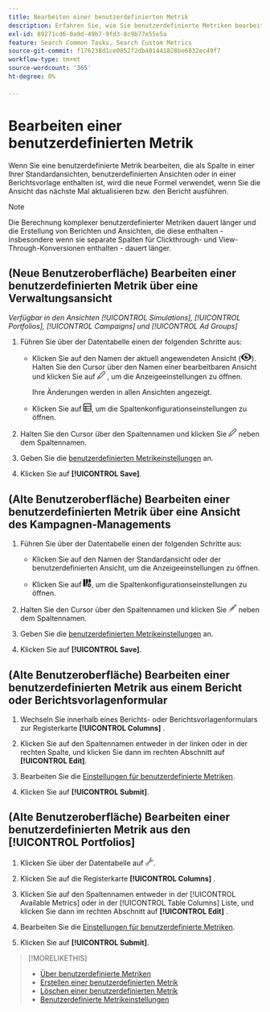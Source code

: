 ```yaml
---
title: Bearbeiten einer benutzerdefinierten Metrik
description: Erfahren Sie, wie Sie benutzerdefinierte Metriken bearbeiten, die anhand von Standardmetriken berechnet werden.
exl-id: 89271cd6-0a9d-49b7-9fd3-8c9b77e55e5a
feature: Search Common Tasks, Search Custom Metrics
source-git-commit: f176238d1ce0852f2db401441828be6832ec49f7
workflow-type: tm+mt
source-wordcount: '365'
ht-degree: 0%

---
```


# Bearbeiten einer benutzerdefinierten Metrik

Wenn Sie eine benutzerdefinierte Metrik bearbeiten, die als Spalte in einer Ihrer Standardansichten, benutzerdefinierten Ansichten oder in einer Berichtsvorlage enthalten ist, wird die neue Formel verwendet, wenn Sie die Ansicht das nächste Mal aktualisieren bzw. den Bericht ausführen.

>[!NOTE]
>
>Die Berechnung komplexer benutzerdefinierter Metriken dauert länger und die Erstellung von Berichten und Ansichten, die diese enthalten - insbesondere wenn sie separate Spalten für Clickthrough- und View-Through-Konversionen enthalten - dauert länger.

## (Neue Benutzeroberfläche) Bearbeiten einer benutzerdefinierten Metrik über eine Verwaltungsansicht

*Verfügbar in den Ansichten [!UICONTROL Simulations], [!UICONTROL Portfolios], [!UICONTROL Campaigns] und [!UICONTROL Ad Groups]*

1. Führen Sie über der Datentabelle einen der folgenden Schritte aus:

   * Klicken Sie auf den Namen der aktuell angewendeten Ansicht (![View](/help/search-social-commerce/assets/view.png "View")). Halten Sie den Cursor über den Namen einer bearbeitbaren Ansicht und klicken Sie auf ![Bearbeiten](/help/search-social-commerce/assets/edit-new.png "Bearbeiten") , um die Anzeigeeinstellungen zu öffnen.

     Ihre Änderungen werden in allen Ansichten angezeigt.

   * Klicken Sie auf ![Benutzerdefinierte Spalten](/help/search-social-commerce/assets/custom-columns-new.png "Benutzerdefinierte Spalten"), um die Spaltenkonfigurationseinstellungen zu öffnen.

1. Halten Sie den Cursor über den Spaltennamen und klicken Sie ![Bearbeiten](/help/search-social-commerce/assets/edit-new.png "Bearbeiten") neben dem Spaltennamen.

1. Geben Sie die [benutzerdefinierten Metrikeinstellungen](custom-metric-settings.md) an.

1. Klicken Sie auf **[!UICONTROL Save]**.

## (Alte Benutzeroberfläche) Bearbeiten einer benutzerdefinierten Metrik über eine Ansicht des Kampagnen-Managements

1. Führen Sie über der Datentabelle einen der folgenden Schritte aus:

   * Klicken Sie auf den Namen der Standardansicht oder der benutzerdefinierten Ansicht, um die Anzeigeeinstellungen zu öffnen.

   * Klicken Sie auf ![Benutzerdefinierte Spalten](/help/search-social-commerce/assets/custom-columns.png "Benutzerdefinierte Spalten"), um die Spaltenkonfigurationseinstellungen zu öffnen.

1. Halten Sie den Cursor über den Spaltennamen und klicken Sie ![Bearbeiten](/help/search-social-commerce/assets/edit.png "Bearbeiten") neben dem Spaltennamen.

1. Geben Sie die [benutzerdefinierten Metrikeinstellungen](custom-metric-settings.md) an.

1. Klicken Sie auf **[!UICONTROL Save]**.

## (Alte Benutzeroberfläche) Bearbeiten einer benutzerdefinierten Metrik aus einem Bericht oder Berichtsvorlagenformular

1. Wechseln Sie innerhalb eines Berichts- oder Berichtsvorlagenformulars zur Registerkarte **[!UICONTROL Columns]** .

1. Klicken Sie auf den Spaltennamen entweder in der linken oder in der rechten Spalte, und klicken Sie dann im rechten Abschnitt auf **[!UICONTROL Edit]**.

1. Bearbeiten Sie die [Einstellungen für benutzerdefinierte Metriken](custom-metric-settings.md).

1. Klicken Sie auf **[!UICONTROL Submit]**.

## (Alte Benutzeroberfläche) Bearbeiten einer benutzerdefinierten Metrik aus den [!UICONTROL Portfolios]

1. Klicken Sie über der Datentabelle auf ![Ausgewählte Ansicht bearbeiten](/help/search-social-commerce/assets/view-settings.png "Ausgewählte Ansicht bearbeiten").

1. Klicken Sie auf die Registerkarte **[!UICONTROL Columns]** .

1. Klicken Sie auf den Spaltennamen entweder in der [!UICONTROL Available Metrics] oder in der [!UICONTROL Table Columns] Liste, und klicken Sie dann im rechten Abschnitt auf **[!UICONTROL Edit]** .

1. Bearbeiten Sie die [Einstellungen für benutzerdefinierte Metriken](custom-metric-settings.md).

1. Klicken Sie auf **[!UICONTROL Submit]**.

>[!MORELIKETHIS]
>
>* [Über benutzerdefinierte Metriken](custom-metric-about.md)
>* [Erstellen einer benutzerdefinierten Metrik](custom-metric-create.md)
>* [Löschen einer benutzerdefinierten Metrik](custom-metric-delete.md)
>* [Benutzerdefinierte Metrikeinstellungen](custom-metric-settings.md)
